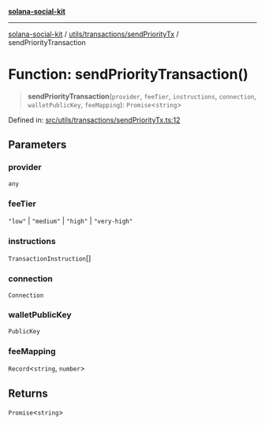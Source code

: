 [**solana-social-kit**](../../../../README.md)

***

[solana-social-kit](../../../../README.md) / [utils/transactions/sendPriorityTx](../README.md) / sendPriorityTransaction

# Function: sendPriorityTransaction()

> **sendPriorityTransaction**(`provider`, `feeTier`, `instructions`, `connection`, `walletPublicKey`, `feeMapping`): `Promise`\<`string`\>

Defined in: [src/utils/transactions/sendPriorityTx.ts:12](https://github.com/SendArcade/solana-social-starter/blob/98f94bb63d3814df24512365f6ae706d273e698f/src/utils/transactions/sendPriorityTx.ts#L12)

## Parameters

### provider

`any`

### feeTier

`"low"` | `"medium"` | `"high"` | `"very-high"`

### instructions

`TransactionInstruction`[]

### connection

`Connection`

### walletPublicKey

`PublicKey`

### feeMapping

`Record`\<`string`, `number`\>

## Returns

`Promise`\<`string`\>
